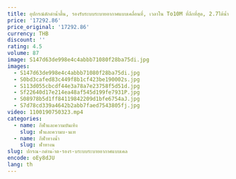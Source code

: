 ```yaml
---
title: อุปกรณ์ดักดำน้ำตื้น, รองรับระบบระบายอากาศแบบเคลื่อนที่, เวลาใน To10M ที่ลึกที่สุด, 2.7ใต้น้ำ, ฤดูหนาว, การดำน้ำน้ำแข็ง
price: '17292.86'
price_original: '17292.86'
currency: THB
discount: ''
rating: 4.5
volume: 87
image: S147d63de998e4c4abbb71080f28ba75di.jpg
images:
  - S147d63de998e4c4abbb71080f28ba75di.jpg
  - S0bd3cafed83c449f8b1cf423be190002s.jpg
  - S113d055cbcdf44e3a78a7e23758f5d51d.jpg
  - Sf22640d17e214ea48af545d199fe7931P.jpg
  - S08978b5d1ff84119842209d1bfe6754aJ.jpg
  - S7d78cd339a4642b2abb7faed7543805fj.jpg
video: 1100190750323.mp4
categories:
  - name: กีฬาและความบันเทิง
    slug: ฬาและความบ-นเท
  - name: กีฬาทางน้ำ
    slug: ฬาทางน
slug: ปกรณ-กดำน-ำต-รองร-บระบบระบายอากาศแบบเคล
encode: oEy8dJU
lang: th
---
```

  